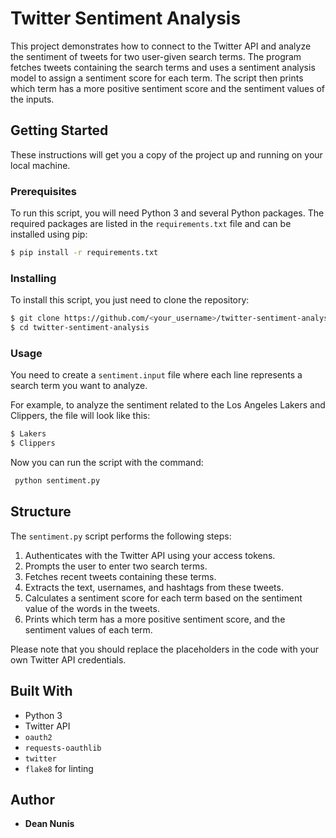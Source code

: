 # Twitter Sentiment Analysis

This project demonstrates how to connect to the Twitter API and analyze the sentiment of tweets for two user-given search terms. The program fetches tweets containing the search terms and uses a sentiment analysis model to assign a sentiment score for each term. The script then prints which term has a more positive sentiment score and the sentiment values of the inputs.

## Getting Started

These instructions will get you a copy of the project up and running on your local machine.

### Prerequisites

To run this script, you will need Python 3 and several Python packages. The required packages are listed in the `requirements.txt` file and can be installed using pip:

```bash
$ pip install -r requirements.txt
```

### Installing

To install this script, you just need to clone the repository:

```bash
$ git clone https://github.com/<your_username>/twitter-sentiment-analysis.git
$ cd twitter-sentiment-analysis
```

### Usage

You need to create a `sentiment.input` file where each line represents a search term you want to analyze.

For example, to analyze the sentiment related to the Los Angeles Lakers and Clippers, the file will look like this:

```bash
$ Lakers
$ Clippers
```

Now you can run the script with the command:

```bash
 python sentiment.py
```

## Structure

The `sentiment.py` script performs the following steps:

1. Authenticates with the Twitter API using your access tokens.
2. Prompts the user to enter two search terms.
3. Fetches recent tweets containing these terms.
4. Extracts the text, usernames, and hashtags from these tweets.
5. Calculates a sentiment score for each term based on the sentiment value of the words in the tweets.
6. Prints which term has a more positive sentiment score, and the sentiment values of each term.

Please note that you should replace the placeholders in the code with your own Twitter API credentials.

## Built With

* Python 3
* Twitter API
* `oauth2`
* `requests-oauthlib`
* `twitter`
* `flake8` for linting

## Author

* **Dean Nunis**
